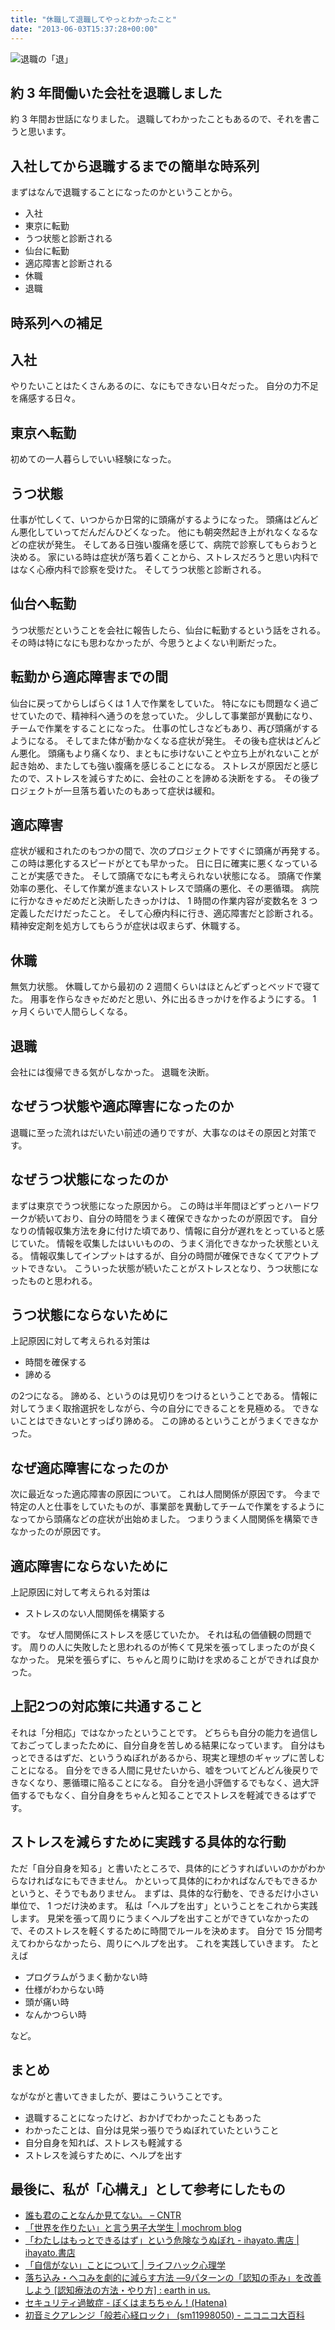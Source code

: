 ```yaml
---
title: "休職して退職してやっとわかったこと"
date: "2013-06-03T15:37:28+00:00"
---
```


![退職の「退」](/images/2013/06/de_20130603_retire.jpg)

## 約 3 年間働いた会社を退職しました

約 3 年間お世話になりました。
退職してわかったこともあるので、それを書こうと思います。

## 入社してから退職するまでの簡単な時系列

まずはなんで退職することになったのかということから。

- 入社
- 東京に転勤
- うつ状態と診断される
- 仙台に転勤
- 適応障害と診断される
- 休職
- 退職

## 時系列への補足

## 入社

やりたいことはたくさんあるのに、なにもできない日々だった。
自分の力不足を痛感する日々。

## 東京へ転勤

初めての一人暮らしでいい経験になった。

## うつ状態

仕事が忙しくて、いつからか日常的に頭痛がするようになった。
頭痛はどんどん悪化していってだんだんひどくなった。
他にも朝突然起き上がれなくなるなどの症状が発生。
そしてある日強い腹痛を感じて、病院で診察してもらおうと決める。
家にいる時は症状が落ち着くことから、ストレスだろうと思い内科ではなく心療内科で診察を受けた。
そしてうつ状態と診断される。

## 仙台へ転勤

うつ状態だということを会社に報告したら、仙台に転勤するという話をされる。
その時は特になにも思わなかったが、今思うとよくない判断だった。

## 転勤から適応障害までの間

仙台に戻ってからしばらくは 1 人で作業をしていた。
特になにも問題なく過ごせていたので、精神科へ通うのを怠っていた。
少しして事業部が異動になり、チームで作業をすることになった。
仕事の忙しさなどもあり、再び頭痛がするようになる。
そしてまた体が動かなくなる症状が発生。
その後も症状はどんどん悪化。
頭痛もより痛くなり、まともに歩けないことや立ち上がれないことが起き始め、またしても強い腹痛を感じることになる。
ストレスが原因だと感じたので、ストレスを減らすために、会社のことを諦める決断をする。
その後プロジェクトが一旦落ち着いたのもあって症状は緩和。

## 適応障害

症状が緩和されたのもつかの間で、次のプロジェクトですぐに頭痛が再発する。
この時は悪化するスピードがとても早かった。
日に日に確実に悪くなっていることが実感できた。
そして頭痛でなにも考えられない状態になる。
頭痛で作業効率の悪化、そして作業が進まないストレスで頭痛の悪化、その悪循環。
病院に行かなきゃだめだと決断したきっかけは、 1 時間の作業内容が変数名を 3 つ定義しただけだったこと。
そして心療内科に行き、適応障害だと診断される。
精神安定剤を処方してもらうが症状は収まらず、休職する。

## 休職

無気力状態。
休職してから最初の 2 週間くらいはほとんどずっとベッドで寝てた。
用事を作らなきゃだめだと思い、外に出るきっかけを作るようにする。
1 ヶ月くらいで人間らしくなる。

## 退職

会社には復帰できる気がしなかった。
退職を決断。

## なぜうつ状態や適応障害になったのか

退職に至った流れはだいたい前述の通りですが、大事なのはその原因と対策です。

## なぜうつ状態になったのか

まずは東京でうつ状態になった原因から。
この時は半年間ほどずっとハードワークが続いており、自分の時間をうまく確保できなかったのが原因です。
自分なりの情報収集方法を身に付けた頃であり、情報に自分が遅れをとっていると感じていた。
情報を収集したはいいものの、うまく消化できなかった状態といえる。
情報収集してインプットはするが、自分の時間が確保できなくてアウトプットできない。
こういった状態が続いたことがストレスとなり、うつ状態になったものと思われる。

## うつ状態にならないために

上記原因に対して考えられる対策は

- 時間を確保する
- 諦める

の2つになる。
諦める、というのは見切りをつけるということである。
情報に対してうまく取捨選択をしながら、今の自分にできることを見極める。
できないことはできないとすっぱり諦める。
この諦めるということがうまくできなかった。

## なぜ適応障害になったのか

次に最近なった適応障害の原因について。
これは人間関係が原因です。
今まで特定の人と仕事をしていたものが、事業部を異動してチームで作業をするようになってから頭痛などの症状が出始めました。
つまりうまく人間関係を構築できなかったのが原因です。

## 適応障害にならないために

上記原因に対して考えられる対策は

- ストレスのない人間関係を構築する

です。
なぜ人間関係にストレスを感じていたか。
それは私の価値観の問題です。
周りの人に失敗したと思われるのが怖くて見栄を張ってしまったのが良くなかった。
見栄を張らずに、ちゃんと周りに助けを求めることができれば良かった。

## 上記2つの対応策に共通すること

それは「分相応」ではなかったということです。
どちらも自分の能力を過信しておごってしまったために、自分自身を苦しめる結果になっています。
自分はもっとできるはずだ、といううぬぼれがあるから、現実と理想のギャップに苦しむことになる。
自分をできる人間に見せたいから、嘘をついてどんどん後戻りできなくなり、悪循環に陥ることになる。
自分を過小評価するでもなく、過大評価するでもなく、自分自身をちゃんと知ることでストレスを軽減できるはずです。

## ストレスを減らすために実践する具体的な行動

ただ「自分自身を知る」と書いたところで、具体的にどうすればいいのかがわからなければなにもできません。
かといって具体的にわかればなんでもできるかというと、そうでもありません。
まずは、具体的な行動を、できるだけ小さい単位で、 1 つだけ決めます。
私は「ヘルプを出す」ということをこれから実践します。
見栄を張って周りにうまくヘルプを出すことができていなかったので、そのストレスを軽くするために時間でルールを決めます。
自分で 15 分間考えてわからなかったら、周りにヘルプを出す。
これを実践していきます。
たとえば

- プログラムがうまく動かない時
- 仕様がわからない時
- 頭が痛い時
- なんかつらい時

など。

## まとめ

ながながと書いてきましたが、要はこういうことです。

- 退職することになったけど、おかげでわかったこともあった
- わかったことは、自分は見栄っ張りでうぬぼれていたということ
- 自分自身を知れば、ストレスも軽減する
- ストレスを減らすために、ヘルプを出す

## 最後に、私が「心構え」として参考にしたもの

- [誰も君のことなんか見てない。 – CNTR](http://cntr.jp/editor/誰も君のことなんか見てない。/)
- [「世界を作りたい」と言う男子大学生 | mochrom blog](http://blog.mochrom.jp/column/859/)
- [「わたしはもっとできるはず」という危険なうぬぼれ - ihayato.書店 | ihayato.書店](http://www.ikedahayato.com/index.php/archives/15911)
- [「自信がない」ことについて | ライフハック心理学](http://mindhack.sakura.ne.jp/archives/303)
- [落ち込み・ヘコみを劇的に減らす方法 ―9パターンの「認知の歪み」を改善しよう [認知療法の方法・やり方] : earth in us.](http://www.earthinus.com/2013/01/feeling-good.html)
- [セキュリティ過敏症 - ぼくはまちちゃん！(Hatena)](http://d.hatena.ne.jp/Hamachiya2/20080131/security)
- [初音ミクアレンジ「般若心経ロック」 (sm11998050) - ニコニコ大百科](http://dic.nicovideo.jp/v/sm11998050)
